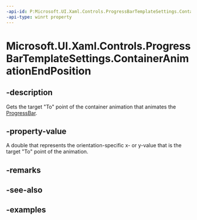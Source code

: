 ```yaml
---
-api-id: P:Microsoft.UI.Xaml.Controls.ProgressBarTemplateSettings.ContainerAnimationEndPosition
-api-type: winrt property
---
```


# Microsoft.UI.Xaml.Controls.ProgressBarTemplateSettings.ContainerAnimationEndPosition

<!--
public double ContainerAnimationEndPosition { get; set; }
-->

## -description

Gets the target "To" point of the container animation that animates the [ProgressBar](progressbar.md).

## -property-value

A double that represents the orientation-specific x- or y-value that is the target "To" point of the animation.

## -remarks

## -see-also

## -examples


